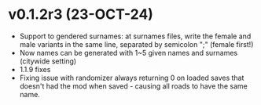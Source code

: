 # v0.1.2r3 (23-OCT-24)
- Support to gendered surnames: at surnames files, write the female and male variants in the same line, separated by semicolon ";" (female first!)
- Now names can be generated with 1~5 given names and surnames (citywide setting)
- 1.1.9 fixes
- Fixing issue with randomizer always returning 0 on loaded saves that doesn't had the mod when saved - causing all roads to have the same name.
